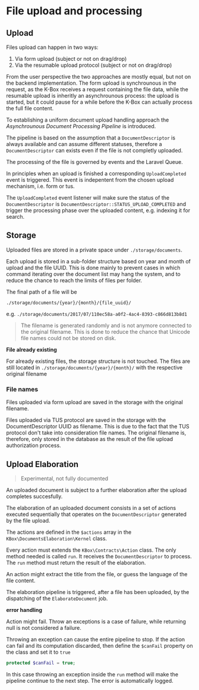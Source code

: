 # File upload and processing

## Upload

Files upload can happen in two ways:

1. Via form upload (subject or not on drag/drop)
2. Via the resumable upload protocol (subject or not on drag/drop)

From the user perspective the two approaches are mostly equal, but not on the backend implementation.
The form upload is synchrounous in the request, as the K-Box receives a request containing the file data, while the resumable upload is inheritly an asynchrounous process: the upload is started, but it could pause for a while before the K-Box can actually process the full file content.

To establishing a uniform document upload handling approach the _Asynchrounous Document Processing Pipeline_ is introduced.

The pipeline is based on the assumption that a `DocumentDescriptor` is always available and can assume different statuses, therefore a `DocumentDescriptor` can exists even if the file is not completly uploaded. 

The processing of the file is governed by events and the Laravel Queue.

In principles when an upload is finished a corresponding `UploadCompleted` event is triggered. This event is indepentent from the chosen upload mechanism, i.e. form or tus.

The `UploadCompleted` event listener will make sure the status of the `DocumentDescriptor` is `DocumentDescriptor::STATUS_UPLOAD_COMPLETED` and trigger the processing phase over the uploaded content, e.g. indexing it for search.

## Storage

Uploaded files are stored in a private space under `./storage/documents`.

Each upload is stored in a sub-folder structure based on year and month of upload and the file UUID. This is done mainly to prevent cases in which command iterating over the document list may hang the system, and to reduce the chance to reach the limits of files per folder.

The final path of a file will be 

```
./storage/documents/{year}/{month}/{file_uuid}/
```

e.g. `./storage/documents/2017/07/110ec58a-a0f2-4ac4-8393-c866d813b8d1`

> The filename is generated randomly and is not anymore connected to the original filename. This is done to reduce the chance that Unicode file names could not be stored on disk.

**File already existing**

For already existing files, the storage structure is not touched. The files are still located in `./storage/documents/{year}/{month}/` with the respective original filename


### File names

Files uploaded via form upload are saved in the storage with the original filename.

Files uploaded via TUS protocol are saved in the storage with the DocumentDescriptor UUID as filename. This is due to the fact that the TUS protocol don't take into consideration file names. The original filename is, therefore, only stored in the database as the result of the file upload authorization process.

## Upload Elaboration

> Experimental, not fully documented

An uploaded document is subject to a further elaboration after the upload completes succesfully.

The elaboration of an uploaded document consists in a set of actions executed sequentially that operates on the `DocumentDescriptor` generated by the file upload.

The actions are defined in the `$actions` array in the `KBox\DocumentsElaboration\Kernel` class.

Every action must extends the `KBox\Contracts\Action` class. The only method needed is called `run`. It receives the `DocumentDescriptor` to process. The `run` method must return the result of the elaboration.

An action might extract the title from the file, or guess the language of the file content.

The elaboration pipeline is triggered, after a file has been uploaded, by the dispatching of the `ElaborateDocument` job.

**error handling**

Action might fail. Throw an exceptions is a case of failure, while returning null is not considered a failure.

Throwing an exception can cause the entire pipeline to stop. If the action can fail and its computation discarded, then define the `$canFail` property on the class and set it to `true`

```php
protected $canFail = true;
```

In this case throwing an exception inside the `run` method will make the pipeline continue to the next step. The error is automatically logged.
